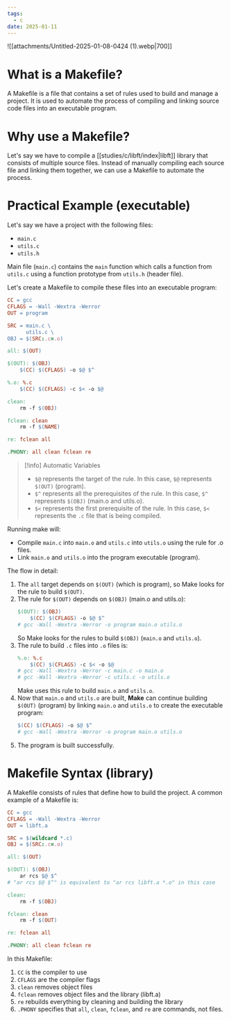 ```yaml
---
tags:
  - c
date: 2025-01-11
---
```

![[attachments/Untitled-2025-01-08-0424 (1).webp|700]]

# What is a Makefile?

A Makefile is a file that contains a set of rules used to build and manage a project. It is used to automate the process of compiling and linking source code files into an executable program.

# Why use a Makefile?

Let's say we have to compile a [[studies/c/libft/index|libft]] library that consists of multiple source files. Instead of manually compiling each source file and linking them together, we can use a Makefile to automate the process.


# Practical Example (executable)

Let's say we have a project with the following files:
- `main.c`
- `utils.c`
- `utils.h`

Main file (`main.c`) contains the `main` function which calls a function from `utils.c` using a function prototype from `utils.h` (header file).

Let's create a Makefile to compile these files into an executable program:

```makefile
CC = gcc
CFLAGS = -Wall -Wextra -Werror
OUT = program

SRC = main.c \
	  utils.c \
OBJ = $(SRC:.c=.o)

all: $(OUT)

$(OUT): $(OBJ)
	$(CC) $(CFLAGS) -o $@ $^

%.o: %.c
	$(CC) $(CFLAGS) -c $< -o $@

clean:
    rm -f $(OBJ)

fclean: clean
	rm -f $(NAME)

re: fclean all

.PHONY: all clean fclean re
```

> [!info] Automatic Variables
> - `$@` represents the target of the rule.
>   In this case, `$@` represents `$(OUT)` (program).
> - `$^` represents all the prerequisites of the rule.
>   In this case, `$^` represents `$(OBJ)` (main.o and utils.o).
> - `$<` represents the first prerequisite of the rule.
>   In this case, `$<` represents the `.c` file that is being compiled.

Running make will:
- Compile `main.c` into `main.o` and `utils.c` into `utils.o` using the rule for .o files.
- Link `main.o` and `utils.o` into the program executable (program).

The flow in detail:
1. The `all` target depends on `$(OUT)` (which is program), so Make looks for the rule to build `$(OUT)`.
2. The rule for `$(OUT)` depends on `$(OBJ)` (main.o and utils.o):
    ```makefile
    $(OUT): $(OBJ)
        $(CC) $(CFLAGS) -o $@ $^
    # gcc -Wall -Wextra -Werror -o program main.o utils.o
    ```
    So Make looks for the rules to build `$(OBJ)` (`main.o` and `utils.o`).
3. The rule to build `.c` files into `.o` files is:
    ```makefile
    %.o: %.c
        $(CC) $(CFLAGS) -c $< -o $@
    # gcc -Wall -Wextra -Werror -c main.c -o main.o
	# gcc -Wall -Wextra -Werror -c utils.c -o utils.o
    ```
    Make uses this rule to build `main.o` and `utils.o`.
4. Now that `main.o` and `utils.o` are built, **Make** can continue building `$(OUT)` (program) by linking `main.o` and `utils.o` to create the executable program:
    ```makefile
    $(CC) $(CFLAGS) -o $@ $^
    # gcc -Wall -Wextra -Werror -o program main.o utils.o
    ```
5. The program is built successfully.

# Makefile Syntax (library)

A Makefile consists of rules that define how to build the project. A common example of a Makefile is:

```makefile
CC = gcc
CFLAGS = -Wall -Wextra -Werror
OUT = libft.a

SRC = $(wildcard *.c)
OBJ = $(SRC:.c=.o)

all: $(OUT)

$(OUT): $(OBJ)
	ar rcs $@ $^
# "ar rcs $@ $^" is equivalent to "ar rcs libft.a *.o" in this case

clean:
	rm -f $(OBJ)

fclean: clean
	rm -f $(OUT)

re: fclean all

.PHONY: all clean fclean re
```

In this Makefile:
1. `CC` is the compiler to use
2. `CFLAGS` are the compiler flags
7. `clean` removes object files
8. `fclean` removes object files and the library (libft.a)
9. `re` rebuilds everything by cleaning and building the library
10. `.PHONY` specifies that `all`, `clean`, `fclean`, and `re` are commands, not files.
